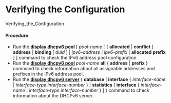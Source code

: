 Verifying the Configuration
===========================

Verifying_the_Configuration

#### Procedure

* Run the [**display dhcpv6 pool**](cmdqueryname=display+dhcpv6+pool) [ *pool-name* [ { **allocated** | **conflict** } **address** | **binding** [ *duid* ] | *ipv6-address* | *ipv6-prefix* | **allocated** **prefix** ] ] command to check the IPv6 address pool configuration.
* Run the [**display dhcpv6 pool**](cmdqueryname=display+dhcpv6+pool) *pool-name* **all** { **address** | **prefix** } command to check information about all assignable addresses and prefixes in the IPv6 address pool.
* Run the [**display dhcpv6 server**](cmdqueryname=display+dhcpv6+server) { **database** | **interface** { *interface-name* | *interface-type* *interface-number* } | **statistics** [ **interface** { *interface-name* | *interface-type* *interface-number* } ] } command to check information about the DHCPv6 server.